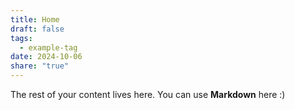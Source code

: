 ```yaml
---
title: Home
draft: false
tags:
  - example-tag
date: 2024-10-06
share: "true"
---
```

 
The rest of your content lives here. You can use **Markdown** here :)